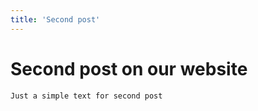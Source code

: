 ```yaml
---
title: 'Second post'
---
```



# Second post on our website

```sh
Just a simple text for second post
```